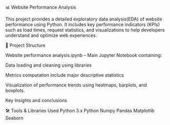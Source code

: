 📊 Website Performance Analysis

This project provides a detailed exploratory data analysis(EDA) of website performance using Python. It includes key performance indicators (KPIs) such as load times, request statistics, and visualizations to help developers understand and optimize web experiences.

📁 Project Structure

Website performance analysis.ipynb – Main Jupyter Notebook containing:

Data loading and cleaning using libraries

Metrics computation include major descriptive statistics

Visualization of performance trends using heatmaps, barplots, and boxplots.

Key Insights and conclusions

🛠️ Tools & Libraries Used
Python 3.x
Python
Numpy
Pandas
Matplotlib
Seaborn


